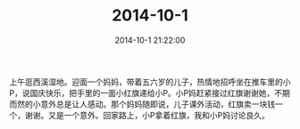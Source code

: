 ﻿---
title: "2014-10-1"
date: 2014-10-1 21:22:00
tags:
categories: 爸爸
---
上午逛西溪湿地。迎面一个妈妈，带着五六岁的儿子，热情地招呼坐在推车里的小P，说国庆快乐，把手里的一面小红旗递给小P。小P妈赶紧接过红旗谢谢她，不期而然的小意外总是让人感动。那个妈妈随即说，儿子课外活动，红旗卖一块钱一个，谢谢。又是一个意外。回家路上，小P拿着红旗，我和小P妈讨论良久。